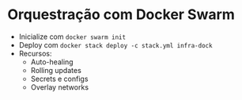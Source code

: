 # Orquestração com Docker Swarm

- Inicialize com `docker swarm init`
- Deploy com `docker stack deploy -c stack.yml infra-dock`
- Recursos:
  - Auto-healing
  - Rolling updates
  - Secrets e configs
  - Overlay networks
